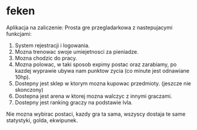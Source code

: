 # feken
Aplikacja na zaliczenie:
Prosta gre przegladarkowa z nastepujacymi funkcjami:
1. System rejestracji i logowania.
2. Mozna trenowac swoje umiejetnosci za pieniadze.
3. Mozna chodzic do pracy.
4. Mozna polowac, w taki sposob expimy postac oraz zarabiamy, po kazdej wyprawie ubywa nam punktow zycia (co minute jest odnawiane 10hp).
5. Dostepny jest sklep w ktorym mozna kupowac przedmioty. (jeszcze nie skonczony)
6. Dostepna jest arena w ktorej mozna walczyc z innymi graczami.
7. Dostepny jest ranking graczy na podstawie lvla.

Nie mozna wybirac postaci, kazdy gra ta sama, wszyscy dostaja te same statystyki, golda, ekwipunek.
